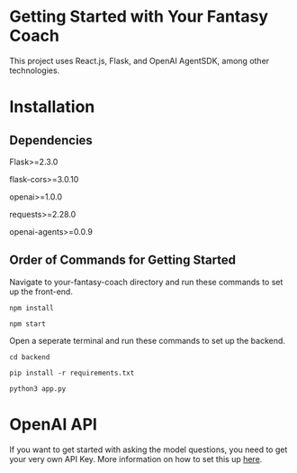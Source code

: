# Getting Started with Your Fantasy Coach

This project uses React.js, Flask, and OpenAI AgentSDK, among other technologies.

# Installation

## Dependencies 

Flask>=2.3.0

flask-cors>=3.0.10

openai>=1.0.0

requests>=2.28.0

openai-agents>=0.0.9

## Order of Commands for Getting Started

Navigate to your-fantasy-coach directory and run these commands to set up the front-end.

``` npm install ```

``` npm start ```

Open a seperate terminal and run these commands to set up the backend.

``` cd backend ```

``` pip install -r requirements.txt ```

``` python3 app.py ```

# OpenAI API

If you want to get started with asking the model questions, you need to get your very own API Key. More information on how to set this up [here](https://platform.openai.com/docs/guides/agents).
